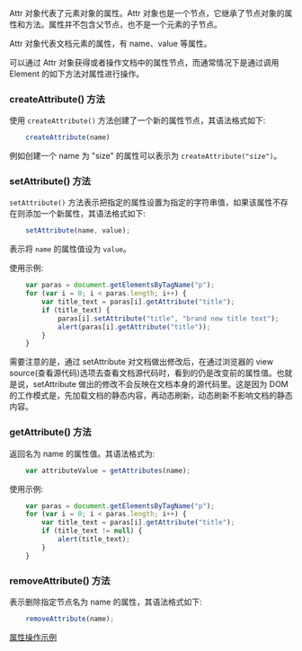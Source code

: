 
Attr 对象代表了元素对象的属性。Attr 对象也是一个节点，它继承了节点对象的属性和方法。属性并不包含父节点，也不是一个元素的子节点。

Attr 对象代表文档元素的属性，有 name、value 等属性。

可以通过 Attr 对象获得或者操作文档中的属性节点，而通常情况下是通过调用 Element 的如下方法对属性进行操作。


### createAttribute() 方法

使用 `createAttribute()` 方法创建了一个新的属性节点，其语法格式如下:
```js
    createAttribute(name)
```
例如创建一个 name 为 "size" 的属性可以表示为 `createAttribute("size")`。


### setAttribute() 方法

`setAttribute()` 方法表示把指定的属性设置为指定的字符串值，如果该属性不存在则添加一个新属性，其语法格式如下:
```js
    setAttribute(name, value);
```
表示将 `name` 的属性值设为 `value`。

使用示例:
```js
    var paras = document.getElementsByTagName("p");
    for (var i = 0; i < paras.length; i++) {
        var title_text = paras[i].getAttribute("title");
        if (title_text) {
            paras[i].setAttribute("title", "brand new title text");
            alert(paras[i].getAttribute("title"));
        }
    }
```
需要注意的是，通过 setAttribute 对文档做出修改后，在通过浏览器的 view source(查看源代码)选项去查看文档源代码时，看到的仍是改变前的属性值。也就是说，setAttribute 做出的修改不会反映在文档本身的源代码里。这是因为 DOM 的工作模式是，先加载文档的静态内容，再动态刷新，动态刷新不影响文档的静态内容。


### getAttribute() 方法

返回名为 name 的属性值。其语法格式为:
```js
    var attributeValue = getAttributes(name);
```

使用示例:
```js
    var paras = document.getElementsByTagName("p");
    for (var i = 0; i < paras.length; i++) {
        var title_text = paras[i].getAttribute("title");
        if (title_text != null) {
            alert(title_text);
        }
    }
```


### removeAttribute() 方法

表示删除指定节点名为 name 的属性，其语法格式如下:
```js
    removeAttribute(name);
```


[属性操作示例](t/04_attribute.html)